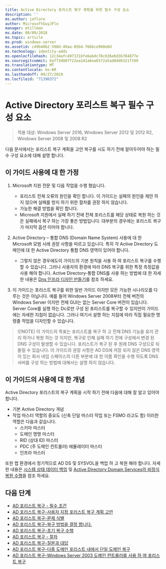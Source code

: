 ```yaml
---
title: Active Directory 포리스트 복구 계획을 위한 필수 구성 요소
description: ''
ms.author: joflore
author: MicrosoftGuyJFlo
manager: mtillman
ms.date: 08/09/2018
ms.topic: article
ms.prod: windows-server
ms.assetid: c49b40b2-598d-49aa-85b4-766bce960e0d
ms.technology: identity-adds
ms.openlocfilehash: 12c34afc497131bfe6abdc78c636e6d3b784877e
ms.sourcegitcommit: 6aff3d88ff22ea141a6ea6572a5ad8dd6321f199
ms.translationtype: MT
ms.contentlocale: ko-KR
ms.lasthandoff: 09/27/2019
ms.locfileid: "71390372"
---
```

# <a name="active-directory-forest-recovery-prerequisites"></a>Active Directory 포리스트 복구 필수 구성 요소

>적용 대상: Windows Server 2016, Windows Server 2012 및 2012 R2, Windows Server 2008 및 2008 R2

다음 문서에서는 포리스트 복구 계획을 고안 복구를 시도 하기 전에 알아두어야 하는 필수 구성 요소에 대해 설명 합니다.

## <a name="assumptions-for-using-this-guide"></a>이 가이드 사용에 대 한 가정

1. Microsoft 지원 전문 및 다음 작업을 수행 했습니다.
   - 포리스트 전체 오류의 원인을 확인 합니다. 이 가이드는 실패의 원인을 제안 하지 않으며 실패를 방지 하기 위한 절차를 권장 하지 않습니다.
   - 가능한 해결 방법을 확인 합니다.  
   - Microsoft 지원에서 실패 하기 전에 전체 포리스트를 해당 상태로 복원 하는 것은 실패에서 복구 하는 가장 좋은 방법입니다. 대부분의 경우에는 포리스트 복구가 마지막 옵션 이어야 합니다.

2. Active Directory – 통합 DNS (Domain Name System) 사용에 대 한 Microsoft 모범 사례 권장 사항을 따르고 있습니다. 특히 각 Active Directory 도메인에 대 한 Active Directory 통합 DNS 영역이 있어야 합니다. 
   - 그렇지 않은 경우에도이 가이드의 기본 원칙을 사용 하 여 포리스트 복구를 수행할 수 있습니다. 그러나 사용자의 환경에 따라 DNS 복구를 위한 특정 측정값을 사용 해야 합니다. Active Directory-통합 DNS를 사용 하는 방법에 대 한 자세한 내용은 [Dns 인프라 디자인 만들기](../../ad-ds/plan/Creating-a-DNS-Infrastructure-Design.md)를 참조 하세요.

3. 이 가이드는 포리스트 복구를 위한 일반 가이드 이지만 모든 가능한 시나리오를 다루는 것은 아닙니다. 예를 들어 Windows Server 2008부터 전체 버전의 Windows Server 이지만 전체 GUI는 없는 Server Core 버전이 있습니다. Server Core를 실행 하는 Dc로만 구성 된 포리스트를 복구할 수 있지만이 가이드에는 자세한 지침이 없습니다. 그러나 여기서 설명 하는 지침에 따라 직접 필요한 명령줄 작업을 디자인할 수 있습니다.  

> ![!NOTE]
> 이 가이드의 목표는 포리스트를 복구 하 고 전체 DNS 기능을 유지 관리 하거나 복원 하는 것 이지만, 복구로 인해 실패 하기 전에 구성에서 변경 된 DNS 구성이 발생할 수 있습니다. 포리스트가 복구 된 후 원래 DNS 구성으로 되돌릴 수 있습니다. 이 가이드의 권장 사항은 AD DS에 저장 되지 않은 DNS 영역이 있는 회사 네임 스페이스의 다른 부분에 대 한 이름 확인을 수행 하도록 DNS 서버를 구성 하는 방법에 대해서는 설명 하지 않습니다.  

## <a name="concepts-for-using-this-guide"></a>이 가이드의 사용에 대 한 개념

Active Directory 포리스트의 복구 계획을 시작 하기 전에 다음에 대해 잘 알고 있어야 합니다.  
  
- 기본 Active Directory 개념  
- 작업 마스터 역할의 중요도 (신축 단일 마스터 작업 또는 FSMO 라고도 함) 이러한 역할은 다음과 같습니다.  
   - 스키마 마스터
   - 도메인 명명 마스터
   - RID (상대 ID) 마스터
   - PDC (주 도메인 컨트롤러) 에뮬레이터 마스터
   - 인프라 마스터

또한 랩 환경에서 정기적으로 AD DS 및 SYSVOL을 백업 하 고 복원 해야 합니다. 자세한 내용은 [시스템 상태 데이터 백업](AD-Forest-Recovery-Procedures.md) 및 [Active Directory Domain Services의 비정식 복원 수행](AD-Forest-Recovery-Procedures.md)을 참조 하세요.

## <a name="next-steps"></a>다음 단계

- [AD 포리스트 복구 - 필수 조건](AD-Forest-Recovery-Prerequisties.md)  
- [AD 포리스트 복구-사용자 지정 포리스트 복구 계획 고안](AD-Forest-Recovery-Devising-a-Plan.md)  
- [AD 포리스트 복구-문제 식별](AD-Forest-Recovery-Identify-the-Problem.md)
- [AD 포리스트 복구-복구 방법을 결정 합니다.](AD-Forest-Recovery-Determine-how-to-Recover.md)
- [AD 포리스트 복구-초기 복구 수행](AD-Forest-Recovery-Perform-initial-recovery.md)  
- [AD 포리스트 복구 - 절차](AD-Forest-Recovery-Procedures.md)  
- [AD 포리스트 복구-질문과 대답](AD-Forest-Recovery-FAQ.md)  
- [AD 포리스트 복구-다중 도메인 포리스트 내에서 단일 도메인 복구](AD-Forest-Recovery-Single-Domain-in-Multidomain-Recovery.md)  
- [AD 포리스트 복구-Windows Server 2003 도메인 컨트롤러를 사용 하 여 포리스트 복구](AD-Forest-Recovery-Windows-Server-2003.md)  
